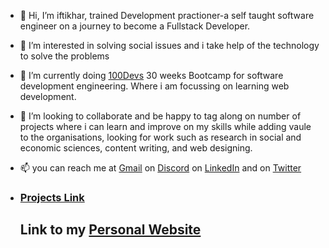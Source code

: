 - 👋 Hi, I’m iftikhar, trained Development practioner-a self taught software engineer on a journey to become a Fullstack Developer. 
- 👀 I’m interested in solving social issues and i take help of the technology to solve the problems
- 🌱 I’m currently doing [100Devs](https://t.co/N1svwMYkZF) 30 weeks Bootcamp for software development engineering. Where i am focussing on learning web development. 
- 💞️ I’m looking to collaborate and be happy to tag along on number of projects where i can learn and improve on my skills while adding vaule to the organisations, looking for work such as research in social and economic sciences, content writing, and web designing.
- 📫 you can reach me at [Gmail](iftikhar.sy@gmail.com) on [Discord](roshi#4568) on [LinkedIn](linkedin.com/in/iftikhar-s/) and on [Twitter](https://twitter.com/iftikhar_sy)


- ### [Projects Link](https://github.com/ifti891/100Devs-iftikhar/tree/main/Projects)

  ## Link to my [Personal Website](https://ifti-webdev.netlify.app/)
<!---
ifti891/ifti891 is a ✨ special ✨ repository because its `README.md` (this file) appears on your GitHub profile.
You can click the Preview link to take a look at your changes.
--->

